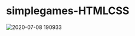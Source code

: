 # simplegames-HTMLCSS

![2020-07-08 190933](https://user-images.githubusercontent.com/56530966/86985561-c1210d00-c14e-11ea-82b3-47272b69a233.jpg)
